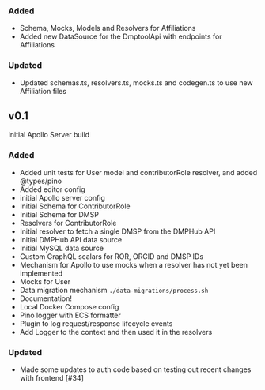 
### Added
- Schema, Mocks, Models and Resolvers for Affiliations
- Added new DataSource for the DmptoolApi with endpoints for Affiliations

### Updated
- Updated schemas.ts, resolvers.ts, mocks.ts and codegen.ts to use new Affiliation files

## v0.1
Initial Apollo Server build

### Added
- Added unit tests for User model and contributorRole resolver, and added @types/pino
- Added editor config
- initial Apollo server config
- Initial Schema for ContributorRole
- Initial Schema for DMSP
- Resolvers for ContributorRole
- Initial resolver to fetch a single DMSP from the DMPHub API
- Initial DMPHub API data source
- Initial MySQL data source
- Custom GraphQL scalars for ROR, ORCID and DMSP IDs
- Mechanism for Apollo to use mocks when a resolver has not yet been implemented
- Mocks for User
- Data migration mechanism `./data-migrations/process.sh`
- Documentation!
- Local Docker Compose config
- Pino logger with ECS formatter
- Plugin to log request/response lifecycle events
- Add Logger to the context and then used it in the resolvers

### Updated
- Made some updates to auth code based on testing out recent changes with frontend [#34]